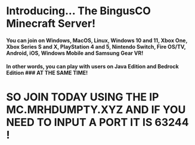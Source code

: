# Introducing... The BingusCO Minecraft Server!

#### You can join on Windows, MacOS, Linux, Windows 10 and 11, Xbox One, Xbox Series S and X, PlayStation 4 and 5, Nintendo Switch, Fire OS/TV, Android, iOS, Windows Mobile and Samsung Gear VR!
#### In other words, you can play with users on Java Edition and Bedrock Edition ### AT THE SAME TIME!

# SO JOIN TODAY USING THE IP **MC.MRHDUMPTY.XYZ** AND IF YOU NEED TO INPUT A PORT IT IS **63244** !
